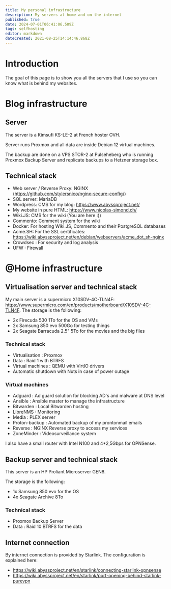 ```yaml
---
title: My personal infrastructure
description: My servers at home and on the internet
published: true
date: 2024-07-01T06:41:06.509Z
tags: selfhosting
editor: markdown
dateCreated: 2021-08-25T14:14:46.868Z
---
```


# Introduction
The goal of this page is to show you all the servers that I use so you can know what is behind my websites.


# Blog infrastructure

## Server

The server is a Kimsufi KS-LE-2 at French hoster OVH.

Server runs Proxmox and all data are inside Debian 12 virtual machines.

The backup are done on a VPS STOR-2 at Pulseheberg who is running Proxmox Backup Server and replicate backups to a Hetzner storage box.


## Technical stack

- Web server / Reverse Proxy: NGINX (https://github.com/stylersnico/nginx-secure-config/)
- SQL server: MariaDB
- Wordpress: CMS for my blog: https://www.abyssproject.net/
- My website in pure HTML: https://www.nicolas-simond.ch/
- Wiki.JS: CMS for the wiki (You are here :))
- Commento: Comment system for the wiki
- Docker: For hosting Wiki.JS, Commento and their PostgreSQL databases
- Acme.SH: For the SSL certificates: https://wiki.abyssproject.net/en/debian/webservers/acme_dot_sh-nginx
- Crowdsec : For security and log analysis
- UFW : Firewall


# @Home infrastructure

## Virtualisation server and technical stack
My main server is a supermicro X10SDV-4C-TLN4F: https://www.supermicro.com/en/products/motherboard/X10SDV-4C-TLN4F.
The storage is the following: 
- 2x Firecuda 530 1To for the OS and VMs
- 2x Samsung 850 evo 500Go for testing things
- 2x Seagate Barracuda 2.5" 5To for the movies and the big files

### Technical stack

- Virtualisation : Proxmox
- Data : Raid 1 with BTRFS
- Virtual machines : QEMU with VirtIO drivers
- Automatic shutdown with Nuts in case of power outage

### Virtual machines

- Adguard : Ad guard solution for blocking AD's and malware at DNS level
- Ansible : Ansible master to manage the infrastructure
- Bitwarden : Local Bitwarden hosting
- LibreNMS : Monitoring
- Media : PLEX server
- Proton-backup : Automated backup of my prontonmail emails
- Reverse : NGINX Reverse proxy to access my services
- ZoneMinder : Videosurveillance system

I also have a small router with Intel N100 and 4*2,5Gbps for OPNSense.

## Backup server and technical stack

This server is an HP Proliant Microserver GEN8.

The storage is the following: 
- 1x Samsung 850 evo for the OS
- 4x Seagate Archive 8To

### Technical stack

- Proxmox Backup Server
- Data : Raid 10 BTRFS for the data


## Internet connection

By internet connection is provided by Starlink.
The configuration is explained here: 
- https://wiki.abyssproject.net/en/starlink/connecting-starlink-opnsense
- https://wiki.abyssproject.net/en/starlink/port-opening-behind-starlink-purevpn